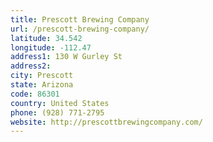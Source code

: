 ```yaml
---
title: Prescott Brewing Company
url: /prescott-brewing-company/
latitude: 34.542
longitude: -112.47
address1: 130 W Gurley St
address2: 
city: Prescott
state: Arizona
code: 86301
country: United States
phone: (928) 771-2795
website: http://prescottbrewingcompany.com/
---
```


